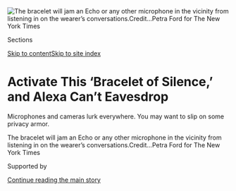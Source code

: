 <div id="app">

<div>

<div>

<div>

</div>

<div data-aria-hidden="false">

<div id="site-content" data-role="main">

<div>

<div class="css-1aor85t" style="opacity:0.000000001;z-index:-1;visibility:hidden">

<div class="css-1hqnpie">

<div class="css-epjblv">

<span class="css-17xtcya">[Technology](/section/technology)</span><span class="css-x15j1o">|</span><span class="css-fwqvlz">Activate
This ‘Bracelet of Silence,’ and Alexa Can’t
Eavesdrop</span>

</div>

<div class="css-k008qs">

<div class="css-1iwv8en">

<span class="css-18z7m18"></span>

<div>

</div>

</div>

<span class="css-1n6z4y">https://nyti.ms/38tQOfs</span>

<div class="css-1705lsu">

<div class="css-4xjgmj">

<div class="css-4skfbu" data-role="toolbar" data-aria-label="Social Media Share buttons, Save button, and Comments Panel with current comment count" data-testid="share-tools">

  - 
  - 
  - 
  - 
    
    <div class="css-6n7j50">
    
    </div>

  - 

</div>

</div>

</div>

</div>

</div>

</div>

<div id="NYT_TOP_BANNER_REGION" class="css-11qgg8s">

</div>

<div id="fullBleedHeaderContent">

<div class="css-n4ws9g">

![<span class="css-16f3y1r e13ogyst0" data-aria-hidden="true">The
bracelet will jam an Echo or any other microphone in the vicinity from
listening in on the wearer’s
conversations.</span><span class="css-cnj6d5 e1z0qqy90" itemprop="copyrightHolder"><span class="css-1ly73wi e1tej78p0">Credit...</span><span><span>Petra
Ford for The New York
Times</span></span></span>](https://static01.nyt.com/images/2020/02/16/business/14PRIVACYARMOR-01/merlin_168919842_48493103-4cef-4bc7-89e4-2136a08d542f-articleLarge.jpg?quality=75&auto=webp&disable=upscale)

</div>

<div class="css-3z92zw">

<div class="css-6cn7ki">

<div class="NYTAppHideMasthead css-1bcu9v6 e1suatyy0">

<div class="section css-1o1qe8k e1suatyy2">

<div class="css-cu5p7t er09x8g0">

<div class="css-6n7j50">

</div>

<span class="css-1dv1kvn">Sections</span>

[Skip to content](#site-content)[Skip to site index](#site-index)

</div>

<div class="css-10698na e1huz5gh0">

</div>

</div>

</div>

<div class="css-1sojcmr ehdk2mb0">

# Activate This ‘Bracelet of Silence,’ and Alexa Can’t Eavesdrop

</div>

Microphones and cameras lurk everywhere. You may want to slip on some
privacy armor.

</div>

</div>

<div class="css-nwzfg5 e1gnum310">

<span class="css-1f9pvn2 technology">The bracelet will jam an Echo or
any other microphone in the vicinity from listening in on the wearer’s
conversations.</span><span class="css-cnj6d5 e1z0qqy90" itemprop="copyrightHolder"><span class="css-1ly73wi e1tej78p0">Credit...</span><span><span>Petra
Ford for The New York Times</span></span></span>

</div>

<div id="sponsor-wrapper" class="css-1hyfx7x">

<div id="sponsor-slug" class="css-19vbshk">

Supported by

</div>

[Continue reading the main
story](#after-sponsor)

<div id="sponsor" class="ad sponsor-wrapper" style="text-align:center;height:100%;display:block">

</div>

<div id="after-sponsor">

</div>

</div>

<div class="css-1wx1auc e1gnum311">

<div class="css-18e8msd">

<div class="css-vp77d3 epjyd6m0">

<div class="css-1baulvz">

By [<span class="css-1baulvz last-byline" itemprop="name">Kashmir
Hill</span>](https://www.nytimes.com/by/kashmir-hill)

</div>

</div>

  - 
    
    <div class="css-ld3wwf e16638kd2">
    
    Feb. 14,
    2020
    
    </div>

  - 
    
    <div class="css-4xjgmj">
    
    <div class="css-d8bdto" data-role="toolbar" data-aria-label="Social Media Share buttons, Save button, and Comments Panel with current comment count" data-testid="share-tools">
    
      - 
      - 
      - 
      - 
        
        <div class="css-6n7j50">
        
        </div>
    
      - 
    
    </div>
    
    </div>

</div>

</div>

</div>

<div class="section meteredContent css-1r7ky0e" name="articleBody" itemprop="articleBody">

<div class="css-1fanzo5 StoryBodyCompanionColumn">

<div class="css-53u6y8">

Last year, Ben Zhao decided to buy an Alexa-enabled Echo speaker for his
Chicago home. Mr. Zhao just wanted a digital assistant to play music,
but his wife, Heather Zheng, was not enthused. “She freaked out,” he
said.

Ms. Zheng characterized her reaction differently. First she objected to
having the device in their house, she said. Then, when Mr. Zhao put the
Echo in a work space they shared, she made her position perfectly
clear:“I said, ‘I don’t want that in the office. Please unplug it. I
know the microphone is constantly on.’”

Mr. Zhao and Ms. Zheng are computer science professors at the University
of Chicago, and they decided to channel their disagreement into
something productive. With the help of an assistant professor, Pedro
Lopes, they designed a piece of digital armor: a “[bracelet of
silence](http://sandlab.cs.uchicago.edu/jammer/)” that will jam the Echo
or any other microphones in the vicinity from listening in on the
wearer’s conversations.

The bracelet is like an anti-smartwatch, both in its cyberpunk aesthetic
and in its purpose of defeating technology. A large, somewhat ungainly
white cuff with spiky transducers, the bracelet has 24 speakers that
emit ultrasonic signals when the wearer turns it on. The sound is
imperceptible to most ears, with the possible exception of [young
people](https://www.scientificamerican.com/article/bring-science-home-high-frequency-hearing/)
and dogs, but nearby microphones will detect the high-frequency sound
instead of other noises.

</div>

</div>

<div class="css-1fanzo5 StoryBodyCompanionColumn">

<div class="css-53u6y8">

“It’s so easy to record these days,” Mr. Lopes said. “This is a useful
defense. When you have something private to say, you can activate it in
real time. When they play back the recording, the sound is going to be
gone.”

During a phone interview, Mr. Lopes turned on the bracelet, resulting in
static-like white noise for the listener on the other end.

</div>

</div>

<div class="css-cfo9c3">

</div>

<div class="css-1fanzo5 StoryBodyCompanionColumn">

<div class="css-53u6y8">

## Polite Surveillance Society

As American homes are steadily outfitted with recording equipment, the
surveillance state has taken on an air of domesticity. Google and Amazon
have sold millions of Nest and Ring security cameras, while an estimated
[one in five American
adults](https://www.nationalpublicmedia.com/insights/reports/smart-audio-report/)
now owns a smart speaker. Knocking on someone’s door or chatting in
someone’s kitchen now involves the distinct possibility of being
recorded.

It all presents new questions of etiquette about whether and how to warn
guests that their faces and words could end up on a tech company’s
servers, or even [in the hands of
strangers](https://www.nytimes.com/2019/08/21/technology/personaltech/alexa-siri-google-assistant-listen.html).

</div>

</div>

<div class="css-1fanzo5 StoryBodyCompanionColumn">

<div class="css-53u6y8">

By design, smart speakers have microphones that are always on, listening
for so-called wake words like “Alexa,” “Hey, Siri,” or “O.K., Google.”
Only after hearing that cue are they supposed to start recording. But
contractors hired by device makers to review recordings for quality
reasons
[report](https://www.vrt.be/vrtnws/en/2019/07/10/google-employees-are-eavesdropping-even-in-flemish-living-rooms/)
hearing clips that were most likely [captured
unintentionally](https://www.bloomberg.com/news/articles/2019-04-10/is-anyone-listening-to-you-on-alexa-a-global-team-reviews-audio),
including [drug deals and
sex](https://www.theguardian.com/technology/2019/jul/26/apple-contractors-regularly-hear-confidential-details-on-siri-recordings).

Two Northeastern University researchers, David Choffnes and Daniel
Dubois, recently played 120 hours of television for an audience of smart
speakers to see what activates the devices. They found that [the
machines woke up dozens of times and started
recording](https://moniotrlab.ccis.neu.edu/smart-speakers-study/) after
hearing phrases similar to their wake words.

“People fear that these devices are constantly listening and recording
you. They’re not,” Mr. Choffnes said. “But they do wake up and record
you at times when they shouldn’t.”

Rick Osterloh, Google’s head of hardware, recently said homeowners
should disclose the presence of smart speakers to their guests. “I
would, and do, when someone enters into my home, and it’s probably
something that the products themselves should try to indicate,” he [told
the BBC](https://www.bbc.com/news/technology-50048144) last year.

Welcome mats might one day be swapped out for warning mats. Or perhaps
the tech companies will engineer their products to introduce themselves
when they hear a new voice or see a new face. Of course, that could also
lead to uncomfortable situations, like having the Alexa in your bedside
Echo Dot suddenly introduce herself to your one-night stand.

## ‘No Longer Shunned as Loonies’

The “bracelet of silence” is not the first device invented by
researchers to stuff up digital assistants’ ears. In 2018, two designers
created [Project Alias](http://bjoernkarmann.dk/project_alias), an
appendage that can be placed over a smart speaker to deafen it. But Ms.
Zheng argues that a jammer should be portable to protect people as they
move through different environments, given that you don’t always know
where a microphone is lurking.

At this point, the bracelet is just a prototype. The researchers say
that they could manufacture it for as little as $20, and that a handful
of investors have asked them about commercializing it.

</div>

</div>

<div class="css-1fanzo5 StoryBodyCompanionColumn">

<div class="css-53u6y8">

“With the Internet of Things, the battle is lost,” Mr. Zhao said,
referring to a lack of control over data captured by smart devices,
whether it gets into the hands of tech companies or
[hackers](https://www.nytimes.com/2019/12/15/us/Hacked-ring-home-security-cameras.html).

“The future is to have all these devices around you, but you will have
to assume they are potentially compromised,” he added. “Your circle of
trust will have to be much smaller, sometimes down to your actual body.”

Other precursors to the bracelet include a “[jammer
coat](http://www.coop-himmelblau.at/architecture/projects/chbl-jammer-coat)”
designed by an Austrian architecture firm in 2014 to block radio waves
that could collect information from a person’s phone or credit cards. In
2012, the artist Adam Harvey created silver-plated [stealth
wear](https://ahprojects.com/stealth-wear/) garments that masked
people’s heat signature to protect them from the eyes of drones, as
well as a line of makeup and hairstyles, called [CV
Dazzle](https://cvdazzle.com/), to thwart facial recognition cameras.

</div>

</div>

<div class="css-79elbk" data-testid="photoviewer-wrapper">

<div class="css-z3e15g" data-testid="photoviewer-wrapper-hidden">

</div>

<div class="css-1a48zt4 ehw59r15" data-testid="photoviewer-children">

![<span class="css-16f3y1r e13ogyst0" data-aria-hidden="true">Glasses
developed by Scott Urban reflect infrared light from security cameras to
blur out the wearer’s
face.</span><span class="css-cnj6d5 e1z0qqy90" itemprop="copyrightHolder"><span class="css-1ly73wi e1tej78p0">Credit...</span><span>Reflectacles</span></span>](https://static01.nyt.com/images/2020/02/14/business/14PRIVACYARMOR-reflect-01/14PRIVACYARMOR-reflect-01-articleLarge.jpg?quality=75&auto=webp&disable=upscale)

</div>

</div>

<div class="css-1fanzo5 StoryBodyCompanionColumn">

<div class="css-53u6y8">

In 2016, Scott Urban, an eyewear maker in Chicago, developed a line of
reflective frames that turned back visible and infrared light. When a
surveillance camera films a person wearing the $164 frames, the
reflected light blurs out the face. Mr. Urban called them
[Reflectacles](https://www.reflectacles.com/).

He is now working full time on privacy protection eyewear, including a
new version with lenses that absorb infrared light to deter
iris-scanning and facial recognition cameras. His customers include
privacy enthusiasts, political activists and card counters whose faces
have been placed on casinos’ watch lists.

“People into their privacy are no longer shunned as loonies,” Mr. Urban
said. “It’s become a concern for people of all ages, political
perspectives and walks of life.”

</div>

</div>

<div class="css-1fanzo5 StoryBodyCompanionColumn">

<div class="css-53u6y8">

He added: “New technologies are continually eroding our privacy and
anonymity. People are looking for an opt-out, which is what I’m trying
to provide.”

Woodrow Hartzog, a law and computer science professor at Northeastern
University, doesn’t think privacy armor is the solution to our modern
woes.

“It creates an arms race, and consumers will lose in that race,” he
said. “Any of these things is a half-measure or a stopgap. There will
always be a way around it.”

Rather than building individual defenses, Mr. Hartzog believes, we need
policymakers to pass laws that more effectively guard our privacy and
give us control over our data.

“Until then, we’re playing cat and mouse,” he said. “And that always
ends poorly for the mouse.”

</div>

</div>

</div>

<div>

</div>

<div>

</div>

<div>

</div>

<div>

<div id="bottom-wrapper" class="css-1ede5it">

<div id="bottom-slug" class="css-l9onyx">

Advertisement

</div>

[Continue reading the main
story](#after-bottom)

<div id="bottom" class="ad bottom-wrapper" style="text-align:center;height:100%;display:block;min-height:90px">

</div>

<div id="after-bottom">

</div>

</div>

</div>

</div>

</div>

## Site Index

<div>

</div>

## Site Information Navigation

  - [© <span>2020</span> <span>The New York Times
    Company</span>](https://help.nytimes.com/hc/en-us/articles/115014792127-Copyright-notice)

<!-- end list -->

  - [NYTCo](https://www.nytco.com/)
  - [Contact
    Us](https://help.nytimes.com/hc/en-us/articles/115015385887-Contact-Us)
  - [Work with us](https://www.nytco.com/careers/)
  - [Advertise](https://nytmediakit.com/)
  - [T Brand Studio](http://www.tbrandstudio.com/)
  - [Your Ad
    Choices](https://www.nytimes.com/privacy/cookie-policy#how-do-i-manage-trackers)
  - [Privacy](https://www.nytimes.com/privacy)
  - [Terms of
    Service](https://help.nytimes.com/hc/en-us/articles/115014893428-Terms-of-service)
  - [Terms of
    Sale](https://help.nytimes.com/hc/en-us/articles/115014893968-Terms-of-sale)
  - [Site
    Map](https://spiderbites.nytimes.com)
  - [Help](https://help.nytimes.com/hc/en-us)
  - [Subscriptions](https://www.nytimes.com/subscription?campaignId=37WXW)

</div>

</div>

</div>

</div>
